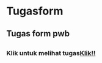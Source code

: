 # Tugasform
<h2>Tugas form pwb<h2>
<h3>Klik untuk melihat tugas<a href="Tugas/awalan.html">Klik!!</a><h3>